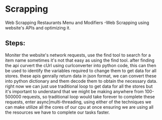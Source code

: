 # Scrapping
Web Scrapping Restaurants Menu and Modifiers
-Web Scrapping using website's APIs and optimizing it.
## Steps:
Moniter the website's network requests, use the find tool to search for a item name sometimes it's not that easy as using the find tool.
after finding the api curvert the cUrl using curlconverter into python code, this can then be used to identify the variables required to change them to get data for all stores.
these apis genrally return data in json format, we can convert these into python dictionary and them decode them to obtain the necessary data.
right now we can just use traditional loop to get data for all the stores but it's important to understand that we might be making anywhere from 100-500000 requests, so traditional loop would take forever to complete these requests, enter async|multi-threading, using either of the techniques we can make utilize all the cores of our cpu at once ensuring we are using all the resources we have to complete our tasks faster.
